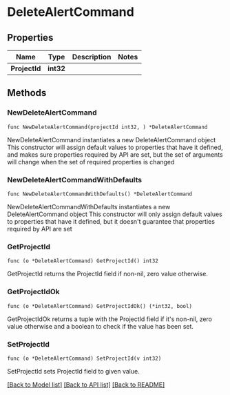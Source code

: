 # DeleteAlertCommand

## Properties

Name | Type | Description | Notes
------------ | ------------- | ------------- | -------------
**ProjectId** | **int32** |  | 

## Methods

### NewDeleteAlertCommand

`func NewDeleteAlertCommand(projectId int32, ) *DeleteAlertCommand`

NewDeleteAlertCommand instantiates a new DeleteAlertCommand object
This constructor will assign default values to properties that have it defined,
and makes sure properties required by API are set, but the set of arguments
will change when the set of required properties is changed

### NewDeleteAlertCommandWithDefaults

`func NewDeleteAlertCommandWithDefaults() *DeleteAlertCommand`

NewDeleteAlertCommandWithDefaults instantiates a new DeleteAlertCommand object
This constructor will only assign default values to properties that have it defined,
but it doesn't guarantee that properties required by API are set

### GetProjectId

`func (o *DeleteAlertCommand) GetProjectId() int32`

GetProjectId returns the ProjectId field if non-nil, zero value otherwise.

### GetProjectIdOk

`func (o *DeleteAlertCommand) GetProjectIdOk() (*int32, bool)`

GetProjectIdOk returns a tuple with the ProjectId field if it's non-nil, zero value otherwise
and a boolean to check if the value has been set.

### SetProjectId

`func (o *DeleteAlertCommand) SetProjectId(v int32)`

SetProjectId sets ProjectId field to given value.



[[Back to Model list]](../README.md#documentation-for-models) [[Back to API list]](../README.md#documentation-for-api-endpoints) [[Back to README]](../README.md)


